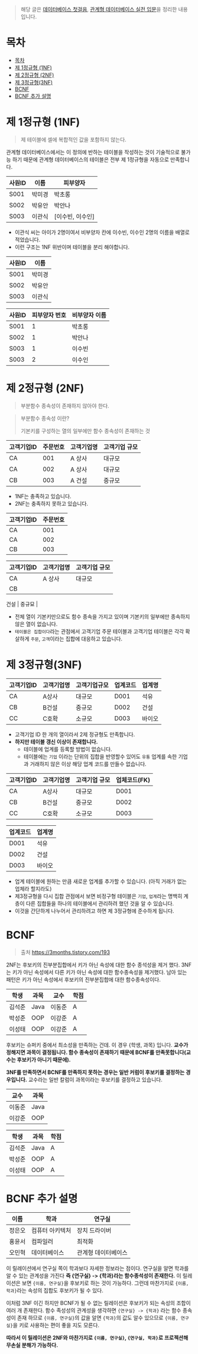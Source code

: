 > 해당 글은 [데이터베이스 첫걸음](http://www.hanbit.co.kr/store/books/look.php?p_code=B5934047828), [관계형 데이터베이스 실전 입문](https://wikibook.co.kr/rdb-in-practice/)을 정리한 내용입니다.

# 목차

- [목차](#%eb%aa%a9%ec%b0%a8)
- [제 1정규형 (1NF)](#%ec%a0%9c-1%ec%a0%95%ea%b7%9c%ed%98%95-1nf)
- [제 2정규형 (2NF)](#%ec%a0%9c-2%ec%a0%95%ea%b7%9c%ed%98%95-2nf)
- [제 3정규형(3NF)](#%ec%a0%9c-3%ec%a0%95%ea%b7%9c%ed%98%953nf)
- [BCNF](#bcnf)
- [BCNF 추가 설명](#bcnf-%ec%b6%94%ea%b0%80-%ec%84%a4%eb%aa%85)

# 제 1정규형 (1NF)

> 제 테이블에 셀에 복합적인 값을 포함하지 않는다.

관계형 데이터베이스에서는 이 정의에 반하는 테이블을 작성하는 것이 기술적으로 불가능 하기 때문에 관계형 데이터베이스의 테이블은 전부 제 1정규형을 자동으로 만족합니다.

| 사원ID | 이름   | 피부양자         |
| ------ | ------ | ---------------- |
| S001   | 박미경 | 박초롱           |
| S002   | 박유안 | 박안나           |
| S003   | 이관식 | [이수빈, 이수인] |

- 이관식 씨는 아이가 2명이여서 비부양자 칸에 이수빈, 이수인 2명의 이름을 배열로 적었습니다.
- 이런 구조는 1NF 위반이며 테이블을 분리 해야합니다.

| 사원ID | 이름   |
| ------ | ------ |
| S001   | 박미경 |
| S002   | 박유안 |
| S003   | 이관식 |

| 사원ID | 피부양자 번호 | 비부양자 이름 |
| ------ | ------------- | ------------- |
| S001   | 1             | 박초롱        |
| S002   | 1             | 박안나        |
| S003   | 1             | 이수빈        |
| S003   | 2             | 이수인        |

# 제 2정규형 (2NF)

> 부분함수 종속성이 존재하지 않아야 한다.

> 부분함수 종속성 이란?
>
> 기본키를 구성하는 열의 일부에만 함수 종속성이 존재하는 것

| 고객기업ID | 주문번호 | 고객기업명 | 고객기업 규모 |
| ---------- | -------- | ---------- | ------------- |
| CA         | 001      | A 상사     | 대규모        |
| CA         | 002      | A 상사     | 대규모        |
| CB         | 003      | A 건설     | 중규모        |

- 1NF는 충족하고 있습니다.
- 2NF는 충족하지 못하고 있습니다.

| 고객기업ID | 주문번호 |
| ---------- | -------- |
| CA         | 001      |
| CA         | 002      |
| CB         | 003      |

| 고객기업ID | 고객기업명 | 고객기업 규모 |
| ---------- | ---------- | ------------- |
| CA         | A 상사     | 대규모        |
| CB         |

건설 | 중규묘 |

- 전체 열이 기본키만으로도 함수 종속을 가지고 있이며 기본키의 일부에만 종속하지 않은 열이 없습니다.
- `테이블은 집합이다`라는 관점에서 고객기업 주문 테이블과 고객기업 테이블은 각각 확살하게 `주문`, `고객`이라는 집합에 대응하고 있습니다.

# 제 3정규형(3NF)

| 고객기업ID | 고객기업명 | 고객기업규모 | 업계코드 | 업계명 |
| ---------- | ---------- | ------------ | -------- | ------ |
| CA         | A상사      | 대규모       | D001     | 석유   |
| CB         | B건설      | 중규모       | D002     | 건설   |
| CC         | C호확      | 소규모       | D003     | 바이오 |

- 고객기업 ID 한 개의 열이라서 2제 정규형도 만족합니다.
- **하지만 테이블 갱신 이상이 존재합니다.**
  - 테이블에 업계를 등록할 방법이 없습니다.
  - 테이블에는 `기업` 이라는 단위의 집합을 반영할수 있어도 `유통` 업계를 속한 기업과 거래하지 않은 이상 해당 업계 코드를 만들수 없습니다.

| 고객기업ID | 고객기업명 | 고객기업 규모 | 업체코드(FK) |
| ---------- | ---------- | ------------- | ------------ |
| CA         | A상사      | 대규모        | D001         |
| CB         | B건설      | 중규모        | D002         |
| CC         | C호확      | 소규모        | D003         |

| 업계코드 | 업계명 |
| -------- | ------ |
| D001     | 석유   |
| D002     | 건설   |
| D003     | 바이오 |

- 업계 테이블에 원하는 만큼 새로운 업계를 추가할 수 있습니다. (아직 거래가 없는 업체라 할지라도)
- 제3정규형을 다시 집합 관점에서 보면 비정구형 테이블은 `기업`, `업계`라는 명백히 계층이 다른 집합들을 하나의 테이블에서 관리하려 했던 것을 알 수 있습니다.
- 이것을 간단하게 나누어서 관리하려고 하면 제 3정규형에 준수하게 됩니다.

# BCNF

> 출처 https://3months.tistory.com/193

2NF는 후보키의 진부분집합에서 키가 아닌 속성에 대한 함수 종석성을 제거 했다. 3NF는 키가 아닌 속성에서 다른 키가 아닌 속성에 대한 함수종속성을 제거했다. 남아 있는 패턴은 키가 아닌 속성에서 후보키의 진부분집합에 대한 함수종속성이다.

| 학생   | 과목 | 교수   | 학점 |
| ------ | ---- | ------ | ---- |
| 김석준 | Java | 이동준 | A    |
| 박성준 | OOP  | 이강준 | A    |
| 이성태 | OOP  | 이강준 | A    |

후보키는 슈퍼키 중에서 최소성을 만족하는 건데. 이 경우 {학생, 과목} 입니다. **교수가 정해지면 과목이 결정됩니다. 함수 종속성이 존재하기 때문에 BCNF를 만족못합니다(교수는 후보키가 아니기 때문에).**

**3NF를 만족하면서 BCNF를 만족하지 못하는 경우는 일반 커럼이 후보키를 결정하는 경우입니다.** 교수라는 일반 칼럼이 과목이라는 후보키를 결정하고 있습니다.

| 교수   | 과목 |
| ------ | ---- |
| 이동준 | Java |
| 이강준 | OOP  |

| 학생   | 과목 | 학점 |
| ------ | ---- | ---- |
| 김석준 | Java | A    |
| 박성준 | OOP  | A    |
| 이성태 | OOP  | A    |

# BCNF 추가 설명

| 이름   | 학과            | 연구실              |
| ------ | --------------- | ------------------- |
| 정은오 | 컴퓨터 아키텍처 | 장치 드라이버       |
| 횽윤서 | 컴파일러        | 최적화              |
| 오민혁 | 데이터베이스    | 관계형 데이터베이스 |

이 릴레이션에서 연구실 쪽이 학과보다 자세한 정보라는 점이다. 연구실을 알면 학과를 알 수 있는 관계성을 가진다 **즉 {연구실} -> {학과}라는 함수종석성이 존재한다.** 이 릴레이션은 보면 `{이름, 연구실}`을 후보키로 하는 것이 가능하다. 그런데 마찬가지로 `{이름, 학과}`라는 속성의 집합도 후보키가 될 수 있다.

이처럼 3NF 이긴 하지만 BCNF가 될 수 없는 릴레이션은 후보키가 되는 속성의 조합이 여러 개 존재한다. 함수 족성성의 관계성을 생각하면 `{연구실} -> {학과}` 라는 함수 종속성이 존재 하므로 `{이름, 연구실}`의 값을 알면 `{학과}`의 값도 알수 있으므로 `{이름, 연구실}`을 키로 사용하는 편이 좋을 지도 모른다.

**따라서 이 릴레이션은 2NF와 마찬가지로 `{이름, 연구실}`, `{연구실, 학과}`로 프로젝션해 무손실 분해가 가능하다.**
